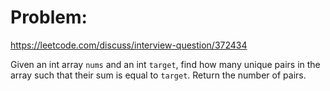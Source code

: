 # Problem:
https://leetcode.com/discuss/interview-question/372434

Given an int array `nums` and an int `target`, find how many unique pairs in the array such that their sum is equal to `target`. Return the number of pairs.